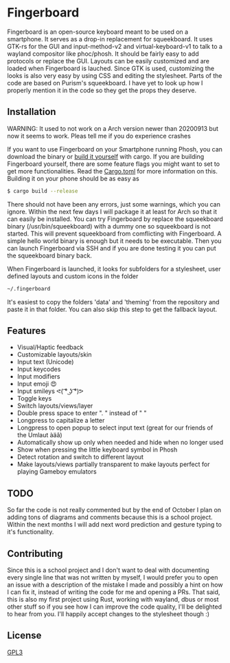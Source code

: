 # Fingerboard
Fingerboard is an open-source keyboard meant to be used on a smartphone. It serves as a drop-in replacement for squeekboard.
It uses GTK-rs for the GUI and input-method-v2 and virtual-keyboard-v1 to talk to a wayland compositor like phoc/phosh.
It should be fairly easy to add protocols or replace the GUI. Layouts can be easily customized and are loaded when Fingerboard is lauched.
Since GTK is used, customizing the looks is also very easy by using CSS and editing the stylesheet. Parts of the code are based on Purism's squeekboard.
I have yet to look up how I properly mention it in the code so they get the props they deserve.

## Installation
WARNING: It used to not work on a Arch version newer than 20200913 but now it seems to work. Pleas tell me if you do experience crashes

If you want to use Fingerboard on your Smartphone running Phosh, you can download the binary or [build it yourself](installation/build_on_pinephone.md) with cargo. If you are building Fingerboard yourself, there are some feature flags you might want to set to get more functionalities.
Read the [Cargo.toml](Cargo.toml) for more information on this. Building it on your phone should be as easy as 
```bash
$ cargo build --release
```
There should not have been any errors, just some warnings, which you can ignore.
Within the next few days I will package it at least for Arch so that it can easily be installed.
You can try Fingerboard by replace the squeekboard binary (/usr/bin/squeekboard) with a dummy one so squeekboard is not started. This will prevent squeekboard from comflicting with Fingerboard. A simple hello world binary is enough but it needs to be executable. Then you can launch Fingerboard via SSH and if you are done testing it you can put the squeekboard binary back.

When Fingerboard is launched, it looks for subfolders for a stylesheet, user defined layouts and custom icons in the folder
```bash
~/.fingerboard
```
It's easiest to copy the folders 'data' and 'theming' from the repository and paste it in that folder. You can also skip this step to get the fallback layout.

## Features
- Visual/Haptic feedback
- Customizable layouts/skin
- Input text (Unicode)
- Input keycodes
- Input modifiers
- Input emoji 😍
- Input smileys ᕙ( ͡° ͜ʖ ͡°)ᕗ
- Toggle keys
- Switch layouts/views/layer
- Double press space to enter ". " instead of " "
- Longpress to capitalize a letter
- Longpress to open popup to select input text (great for our friends of the Umlaut àäâ)
- Automatically show up only when needed and hide when no longer used
- Show when pressing the little keyboard symbol in Phosh
- Detect rotation and switch to different layout
- Make layouts/views partially transparent to make layouts perfect for playing Gameboy emulators

## TODO
So far the code is not really commented but by the end of October I plan on adding tons of diagrams and comments because this is 
a school project. Within the next months I will add next word prediction and gesture typing to it's functionality.

## Contributing
Since this is a school project and I don't want to deal with documenting every single line that was not written by myself, I would prefer 
you to open an issue with a description of the mistake I made and possibly a hint on how I can fix it, instead of writing the code for me 
and opening a PRs. That said, this is also my first project using Rust, working with wayland, dbus or most other stuff so if you see how I 
can improve the code quality, I'll be delighted to hear from you. I'll happily accept changes to the stylesheet though :)

## License
[GPL3](https://choosealicense.com/licenses/gpl-3.0/)

